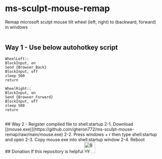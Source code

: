 # ms-sculpt-mouse-remap
Remap microsoft sculpt mouse tilt wheel (left, right) to (backward, forward) in windows
</br></br>
## Way 1 - Use below autohotkey script
```Autohotkey
WheelLeft::
BlockInput, on
Send {Browser_Back}
BlockInput, off
sleep 500
return

WheelRight::
BlockInput, on
Send {Browser_Forward}
BlockInput, off
sleep 500
return
```
</br>
## Way 2 - Reigster compiled file to shell:startup
2-1. Download [(mouse.exe)](https://github.com/gheron772/ms-sculpt-mouse-remap/raw/main/mouse.exe)  
2-2. Press windows + r then type shell:startup and open  
2-3. Copy mouse.exe into shell:startup window  
2-4. Reboot  
</br>
## Donation
If this repository is helpful  
<a href='https://ko-fi.com/D1D02VFSG' target='_blank'><img height='36' style='border:0px;height:36px;' src='https://cdn.ko-fi.com/cdn/kofi2.png?v=2' border='0' alt='Buy Me a Coffee at ko-fi.com' /></a>
